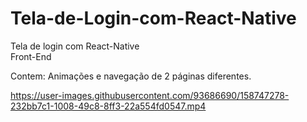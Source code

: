 # Tela-de-Login-com-React-Native

Tela de login com React-Native  
Front-End

Contem: Animações e navegação de 2 páginas diferentes.





https://user-images.githubusercontent.com/93686690/158747278-232bb7c1-1008-49c8-8ff3-22a554fd0547.mp4

